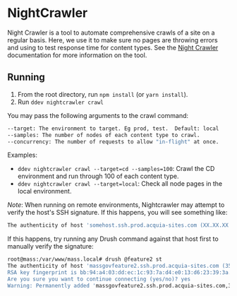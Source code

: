 NightCrawler
============
Night Crawler is a tool to automate comprehensive crawls of a site on a regular basis.  Here, we use it to make sure no pages are throwing errors and using to test response time for content types. See the [Night Crawler](https://github.com/LastCallMedia/Night-Crawler) documentation for more information on the tool.

Running
-------
1. From the root directory, run `npm install` (or `yarn install`).
2. Run `ddev nightcrawler crawl`

You may pass the following arguments to the crawl command:
```bash
--target: The environment to target. Eg prod, test.  Default: local
--samples: The number of nodes of each content type to crawl.
--concurrency: The number of requests to allow "in-flight" at once.
```

Examples:
* `ddev nightcrawler crawl --target=cd --samples=100`: Crawl the CD environment and run through 100 of each content type.
* `ddev nightcrawler crawl --target=local`: Check all node pages in the local environment.

*Note*: When running on remote environments, Nightcrawler may attempt to verify the host's SSH signature.  If this happens, you will see something like:
```bash
The authenticity of host 'somehost.ssh.prod.acquia-sites.com (XX.XX.XX.XX)' can't be established
```
If this happens, try running any Drush command against that host first to manually verify the signature:
```bash
root@mass:/var/www/mass.local# drush @feature2 st
The authenticity of host 'massgovfeature2.ssh.prod.acquia-sites.com (35.171.11.198)' can't be established.
RSA key fingerprint is bb:94:a4:03:dd:ec:1c:93:7a:d4:e0:13:d6:23:39:3a.
Are you sure you want to continue connecting (yes/no)? yes
Warning: Permanently added 'massgovfeature2.ssh.prod.acquia-sites.com,35.171.11.198' (RSA) to the list of known hosts.
```
